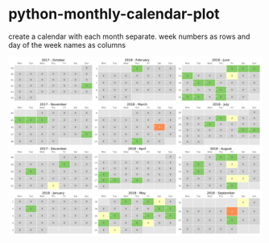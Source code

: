 # python-monthly-calendar-plot
create a calendar with each month separate. week numbers as rows and day of the week names as columns

![image001](/example.png)
